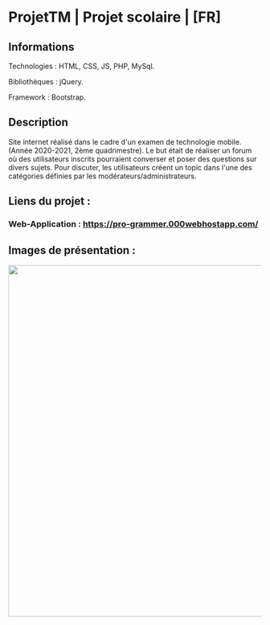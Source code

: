 # ProjetTM | Projet scolaire | [FR]

## Informations

Technologies : HTML, CSS, JS, PHP, MySql.

Bibliothèques : jQuery.

Framework : Bootstrap.

## Description

Site internet réalisé dans le cadre d'un examen de technologie mobile. (Année 2020-2021, 2ème quadrimestre).
Le but était de réaliser un forum où des utilisateurs inscrits pourraient converser et poser des questions sur divers sujets.
Pour discuter, les utilisateurs créent un topic dans l'une des catégories définies par les modérateurs/administrateurs.

## Liens du projet :

### Web-Application : https://pro-grammer.000webhostapp.com/

## Images de présentation :



<div>
<img align=top src="https://github.com/damien-auversack/ProjetTM/blob/master/presentation_pictures/picture_01.jpg" width="700px"></div>
